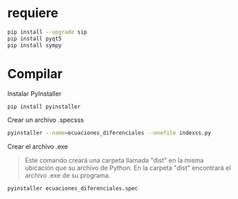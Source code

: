 # requiere 
```bash
pip install --upgrade sip
pip install pyqt5
pip install sympy
```
# Compilar
Instalar PyInstaller
```bash
pip install pyinstaller
```
Crear un archivo .specsss
```bash
pyinstaller --name=ecuaciones_diferenciales --onefile indexss.py
```
Crear el archivo .exe
> Este comando creará una carpeta llamada "dist" en la misma ubicación que su archivo de Python. En la carpeta "dist" encontrará el archivo .exe de su programa.
```bash
pyinstaller ecuaciones_diferenciales.spec 
```
